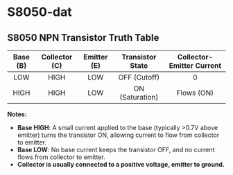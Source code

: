 
# S8050-dat

## S8050 NPN Transistor Truth Table

| Base (B) | Collector (C) | Emitter (E) | Transistor State | Collector-Emitter Current |
|:--------:|:-------------:|:-----------:|:----------------:|:------------------------:|
|   LOW    |     HIGH      |    LOW      |    OFF (Cutoff)  |           0              |
|   HIGH   |     HIGH      |    LOW      |   ON (Saturation)|        Flows (ON)        |

**Notes:**
- **Base HIGH**: A small current applied to the base (typically >0.7V above emitter) turns the transistor ON, allowing current to flow from collector to emitter.
- **Base LOW**: No base current keeps the transistor OFF, and no current flows from collector to emitter.
- **Collector is usually connected to a positive voltage, emitter to ground.**
